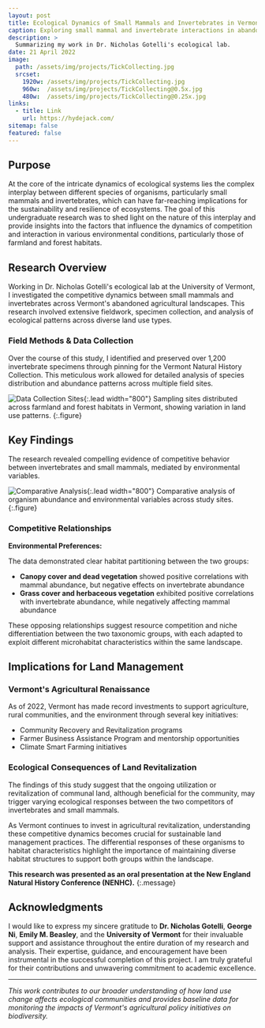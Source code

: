 ```yaml
---
layout: post
title: Ecological Dynamics of Small Mammals and Invertebrates in Vermont
caption: Exploring small mammal and invertebrate interactions in abandoned Vermont agricultural landscapes.
description: >
  Summarizing my work in Dr. Nicholas Gotelli's ecological lab.
date: 21 April 2022
image:
  path: /assets/img/projects/TickCollecting.jpg
  srcset:
    1920w: /assets/img/projects/TickCollecting.jpg
    960w:  /assets/img/projects/TickCollecting@0.5x.jpg
    480w:  /assets/img/projects/TickCollecting@0.25x.jpg
links:
  - title: Link
    url: https://hydejack.com/
sitemap: false
featured: false
---
```


## Purpose

At the core of the intricate dynamics of ecological systems lies the complex interplay between different species of organisms, particularly small mammals and invertebrates, which can have far-reaching implications for the sustainability and resilience of ecosystems. The goal of this undergraduate research was to shed light on the nature of this interplay and provide insights into the factors that influence the dynamics of competition and interaction in various environmental conditions, particularly those of farmland and forest habitats.

## Research Overview

Working in Dr. Nicholas Gotelli's ecological lab at the University of Vermont, I investigated the competitive dynamics between small mammals and invertebrates across Vermont's abandoned agricultural landscapes. This research involved extensive fieldwork, specimen collection, and analysis of ecological patterns across diverse land use types.

### Field Methods & Data Collection

Over the course of this study, I identified and preserved over 1,200 invertebrate specimens through pinning for the Vermont Natural History Collection. This meticulous work allowed for detailed analysis of species distribution and abundance patterns across multiple field sites.

![Data Collection Sites](https://i.imgur.com/A9ly0jR.png){:.lead width="800"}
Sampling sites distributed across farmland and forest habitats in Vermont, showing variation in land use patterns.
{:.figure}

## Key Findings

The research revealed compelling evidence of competitive behavior between invertebrates and small mammals, mediated by environmental variables.

![Comparative Analysis](https://i.imgur.com/5mdx5LZ.png){:.lead width="800"}
Comparative analysis of organism abundance and environmental variables across study sites.
{:.figure}

### Competitive Relationships

**Environmental Preferences:**

The data demonstrated clear habitat partitioning between the two groups:

- **Canopy cover and dead vegetation** showed positive correlations with mammal abundance, but negative effects on invertebrate abundance
- **Grass cover and herbaceous vegetation** exhibited positive correlations with invertebrate abundance, while negatively affecting mammal abundance

These opposing relationships suggest resource competition and niche differentiation between the two taxonomic groups, with each adapted to exploit different microhabitat characteristics within the same landscape.

## Implications for Land Management

### Vermont's Agricultural Renaissance

As of 2022, Vermont has made record investments to support agriculture, rural communities, and the environment through several key initiatives:

- Community Recovery and Revitalization programs
- Farmer Business Assistance Program and mentorship opportunities
- Climate Smart Farming initiatives

### Ecological Consequences of Land Revitalization

The findings of this study suggest that the ongoing utilization or revitalization of communal land, although beneficial for the community, may trigger varying ecological responses between the two competitors of invertebrates and small mammals.

As Vermont continues to invest in agricultural revitalization, understanding these competitive dynamics becomes crucial for sustainable land management practices. The differential responses of these organisms to habitat characteristics highlight the importance of maintaining diverse habitat structures to support both groups within the landscape.

**This research was presented as an oral presentation at the New England Natural History Conference (NENHC).**
{:.message}

## Acknowledgments

I would like to express my sincere gratitude to **Dr. Nicholas Gotelli**, **George Ni**, **Emily M. Beasley**, and the **University of Vermont** for their invaluable support and assistance throughout the entire duration of my research and analysis. Their expertise, guidance, and encouragement have been instrumental in the successful completion of this project. I am truly grateful for their contributions and unwavering commitment to academic excellence.

---

*This work contributes to our broader understanding of how land use change affects ecological communities and provides baseline data for monitoring the impacts of Vermont's agricultural policy initiatives on biodiversity.*
